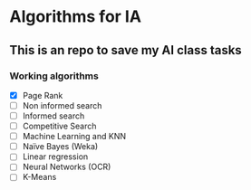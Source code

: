 # Algorithms for IA

## This is an repo to save my AI class tasks

### Working algorithms

- [X] Page Rank
- [ ] Non informed search
- [ ] Informed search
- [ ] Competitive Search
- [ ] Machine Learning and KNN
- [ ] Naïve Bayes (Weka) 
- [ ] Linear regression 
- [ ] Neural Networks (OCR)
- [ ] K-Means